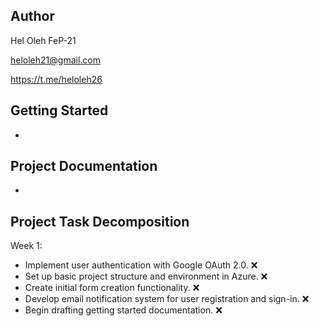 ## Author
Hel Oleh FeP-21

heloleh21@gmail.com

https://t.me/heloleh26

## Getting Started
 -

## Project Documentation
 -

## Project Task Decomposition
Week 1:
- Implement user authentication with Google OAuth 2.0. ❌
- Set up basic project structure and environment in Azure. ❌
- Create initial form creation functionality. ❌
- Develop email notification system for user registration and sign-in. ❌
- Begin drafting getting started documentation. ❌
   
